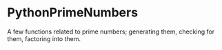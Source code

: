# PythonPrimeNumbers
A few functions related to prime numbers; generating them, checking for them, factoring into them.

